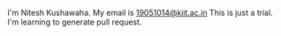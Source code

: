 I'm Nitesh Kushawaha. My email is 19051014@kiit.ac.in
This is just a trial. I'm learning to generate pull request.
